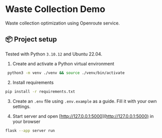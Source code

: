 # Waste Collection Demo
Waste collection optimization using Openroute service.

## 📦 Project setup
Tested with Python `3.10.12` and Ubuntu 22.04.  

1. Create and activate a Python virtual environment
```bash
 python3 -m venv ./venv && source ./venv/bin/activate
```

2. Install requirements
```bash
pip install -r requirements.txt
```

3. Create an `.env` file using `.env.example` as a guide. Fill it with your own settings.

4. Start server and open [http://127.0.0.1:5000](http://127.0.0.1:5000) in your browser 
```bash
flask --app server run
```